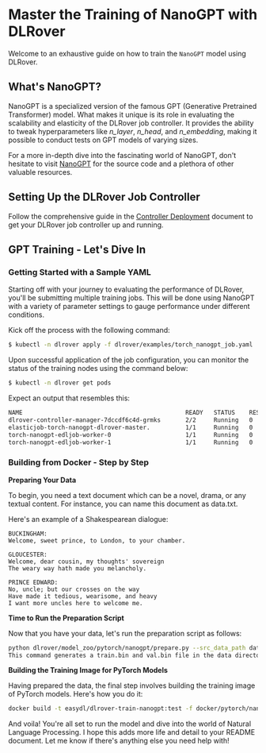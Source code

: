# Master the Training of NanoGPT with DLRover

Welcome to an exhaustive guide on how to train the `NanoGPT` model using DLRover. 

## What's NanoGPT?

NanoGPT is a specialized version of the famous GPT (Generative Pretrained Transformer) model. What makes it unique is its role in evaluating the scalability and elasticity of the DLRover job controller. It provides the ability to tweak hyperparameters like _n_layer_, _n_head_, and _n_embedding_, making it possible to conduct tests on GPT models of varying sizes.

For a more in-depth dive into the fascinating world of NanoGPT, don't hesitate to visit [NanoGPT](https://github.com/karpathy/nanoGPT) for the source code and a plethora of other valuable resources.

## Setting Up the DLRover Job Controller

Follow the comprehensive guide in the [Controller Deployment](dlrover/docs/deployment/controller.md) document to get your DLRover job controller up and running.

## GPT Training - Let's Dive In

### Getting Started with a Sample YAML 

Starting off with your journey to evaluating the performance of DLRover, you'll be submitting multiple training jobs. This will be done using NanoGPT with a variety of parameter settings to gauge performance under different conditions.

Kick off the process with the following command:

```bash
$ kubectl -n dlrover apply -f dlrover/examples/torch_nanogpt_job.yaml
```

Upon successful application of the job configuration, you can monitor the status of the training nodes using the command below:

```bash
$ kubectl -n dlrover get pods
```

Expect an output that resembles this:

```bash
NAME                                              READY   STATUS    RESTARTS   AGE
dlrover-controller-manager-7dccdf6c4d-grmks       2/2     Running   0          12h
elasticjob-torch-nanogpt-dlrover-master.          1/1     Running   0          20s
torch-nanogpt-edljob-worker-0                     1/1     Running   0          11s
torch-nanogpt-edljob-worker-1                     1/1     Running   0          
```

### Building from Docker - Step by Step

**Preparing Your Data**

To begin, you need a text document which can be a novel, drama, or any textual content. For instance, you can name this document as data.txt.

Here's an example of a Shakespearean dialogue:

```
BUCKINGHAM:
Welcome, sweet prince, to London, to your chamber.

GLOUCESTER:
Welcome, dear cousin, my thoughts' sovereign
The weary way hath made you melancholy.

PRINCE EDWARD:
No, uncle; but our crosses on the way
Have made it tedious, wearisome, and heavy
I want more uncles here to welcome me.
```

**Time to Run the Preparation Script**

Now that you have your data, let's run the preparation script as follows:

```bash
python dlrover/model_zoo/pytorch/nanogpt/prepare.py --src_data_path data.txt
This command generates a train.bin and val.bin file in the data directory.
```

**Building the Training Image for PyTorch Models**

Having prepared the data, the final step involves building the training image of PyTorch models. Here's how you do it:

```bash
docker build -t easydl/dlrover-train-nanogpt:test -f docker/pytorch/nanogpt.dockerfile .
```

And voila! You're all set to run the model and dive into the world of Natural Language Processing.
I hope this adds more life and detail to your README document. Let me know if there's anything else you need help with!
